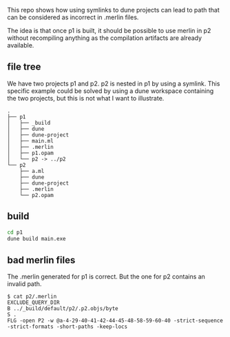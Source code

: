 This repo shows how using symlinks to dune projects can lead to path
that can be considered as incorrect in .merlin files.

The idea is that once p1 is built, it should be possible to use merlin
in p2 without recompiling anything as the compilation artifacts are
already available.

## file tree

We have two projects p1 and p2. p2 is nested in p1 by using a
symlink. This specific example could be solved by using a dune
workspace containing the two projects, but this is not what I want to
illustrate.

```
.
├── p1
│   ├── _build
│   ├── dune
│   ├── dune-project
│   ├── main.ml
│   ├── .merlin
│   ├── p1.opam
│   └── p2 -> ../p2
└── p2
    ├── a.ml
    ├── dune
    ├── dune-project
    ├── .merlin
    └── p2.opam
```

## build

```bash
cd p1
dune build main.exe
```

## bad merlin files

The .merlin generated for p1 is correct. But the one for p2 contains
an invalid path.

```
$ cat p2/.merlin
EXCLUDE_QUERY_DIR
B ../_build/default/p2/.p2.objs/byte
S .
FLG -open P2 -w @a-4-29-40-41-42-44-45-48-58-59-60-40 -strict-sequence -strict-formats -short-paths -keep-locs
```
